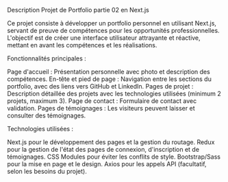 Description Projet de Portfolio partie 02 en Next.js 

Ce projet consiste à développer un portfolio personnel en utilisant Next.js, servant de preuve de compétences pour les opportunités professionnelles. L'objectif est de créer une interface utilisateur attrayante et réactive, mettant en avant les compétences et les réalisations.

Fonctionnalités principales :

Page d'accueil : Présentation personnelle avec photo et description des compétences.
En-tête et pied de page : Navigation entre les sections du portfolio, avec des liens vers GitHub et LinkedIn.
Pages de projet : Description détaillée des projets avec les technologies utilisées (minimum 2 projets, maximum 3).
Page de contact : Formulaire de contact avec validation.
Pages de témoignages : Les visiteurs peuvent laisser et consulter des témoignages.

Technologies utilisées :

Next.js pour le développement des pages et la gestion du routage.
Redux pour la gestion de l'état des pages de connexion, d'inscription et de témoignages.
CSS Modules pour éviter les conflits de style.
Bootstrap/Sass pour la mise en page et le design.
Axios pour les appels API (facultatif, selon les besoins du projet).
